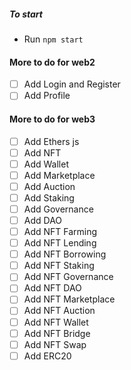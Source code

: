 ##### To start

- Run `npm start`

#### More to do for web2

- [ ] Add Login and Register
- [ ] Add Profile

#### More to do for web3

- [ ] Add Ethers js
- [ ] Add NFT
- [ ] Add Wallet
- [ ] Add Marketplace
- [ ] Add Auction
- [ ] Add Staking
- [ ] Add Governance
- [ ] Add DAO
- [ ] Add NFT Farming
- [ ] Add NFT Lending
- [ ] Add NFT Borrowing
- [ ] Add NFT Staking
- [ ] Add NFT Governance
- [ ] Add NFT DAO
- [ ] Add NFT Marketplace
- [ ] Add NFT Auction
- [ ] Add NFT Wallet
- [ ] Add NFT Bridge
- [ ] Add NFT Swap
- [ ] Add ERC20
